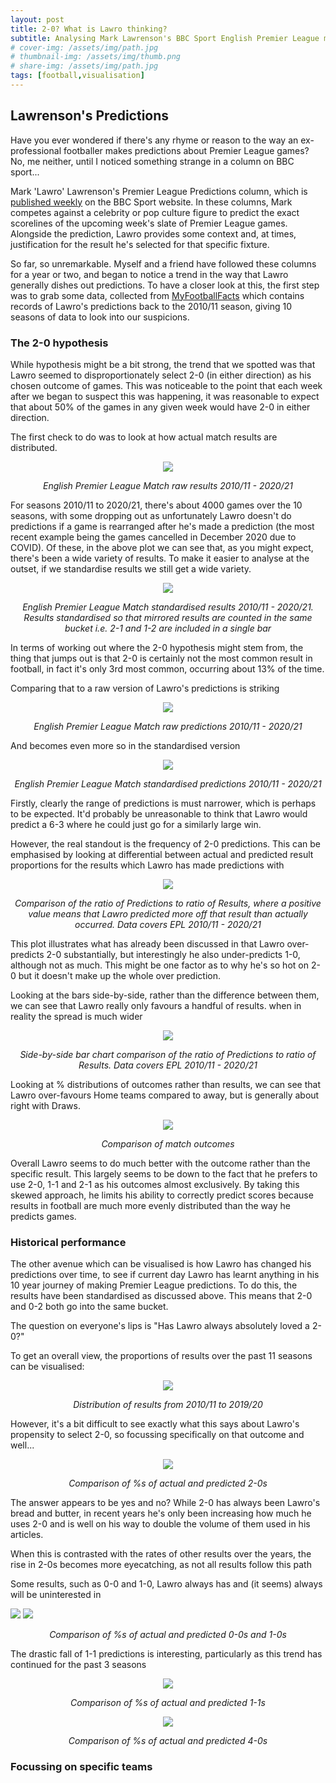 ```yaml
---
layout: post
title: 2-0? What is Lawro thinking?
subtitle: Analysing Mark Lawrenson's BBC Sport English Premier League match predictions
# cover-img: /assets/img/path.jpg
# thumbnail-img: /assets/img/thumb.png
# share-img: /assets/img/path.jpg
tags: [football,visualisation]
---
```



## Lawrenson's Predictions

Have you ever wondered if there's any rhyme or reason to the way an ex-professional footballer makes predictions about Premier League games? No, me neither, until I noticed something strange in a column on BBC sport...

Mark 'Lawro' Lawrenson's Premier League Predictions column, which is [published weekly](https://www.bbc.co.uk/sport/football/58500401) on the BBC Sport website. In these columns, Mark competes against a celebrity or pop culture figure to predict the exact scorelines of the upcoming week's slate of Premier League games. Alongside the prediction, Lawro provides some context and, at times, justification for the result he's selected for that specific fixture.

So far, so unremarkable. Myself and a friend have followed these columns for a year or two, and began to notice a trend in the way that Lawro generally dishes out predictions. To have a closer look at this, the first step was to grab some data, collected from [MyFootballFacts](https://www.myfootballfacts.com/) which contains records of Lawro's predictions back to the 2010/11 season, giving 10 seasons of data to look into our suspicions.

### The 2-0 hypothesis

While hypothesis might be a bit strong, the trend that we spotted was that Lawro seemed to disproportionately select 2-0 (in either direction) as his chosen outcome of games. This was noticeable to the point that each week after we began to suspect this was happening, it was reasonable to expect that about 50% of the games in any given week would have 2-0 in either direction.

The first check to do was to look at how actual match results are distributed.

<p align="center">
  <img src="/assets/img/raw_results.jpg" />
</p>

<div align="center">
<em>English Premier League Match raw results 2010/11 - 2020/21</em>
</div>

For seasons 2010/11 to 2020/21, there's about 4000 games over the 10 seasons, with some dropping out as unfortunately Lawro doesn't do predictions if a game is rearranged after he's made a prediction (the most recent example being the games cancelled in December 2020 due to COVID). Of these, in the above plot we can see that, as you might expect, there's been a wide variety of results. To make it easier to analyse at the outset, if we standardise results we still get a wide variety.

<p align="center">
  <img src="/assets/img/standardised_results.jpg" />
</p>

<div align="center">
<em>English Premier League Match standardised results 2010/11 - 2020/21. Results standardised so that mirrored results are counted in the same bucket i.e. 2-1 and 1-2 are included in a single bar</em>
</div>

In terms of working out where the 2-0 hypothesis might stem from, the thing that jumps out is that 2-0 is certainly not the most common result in football, in fact it's only 3rd most common, occurring about 13% of the time.

Comparing that to a raw version of Lawro's predictions is striking

<p align="center">
  <img src="/assets/img/raw_predictions.jpg" />
</p>

<div align="center">
<em>English Premier League Match raw predictions 2010/11 - 2020/21</em>
</div>


And becomes even more so in the standardised version

<p align="center">
  <img src="/assets/img/standardised_predictions.jpg" />
</p>

<div align="center">
<em>English Premier League Match standardised predictions 2010/11 - 2020/21</em>
</div>

Firstly, clearly the range of predictions is must narrower, which is perhaps to be expected. It'd probably be unreasonable to think that Lawro would predict a 6-3 where he could just go for a similarly large win.

However, the real standout is the frequency of 2-0 predictions. This can be emphasised by looking at differential between actual and predicted result proportions for the results which Lawro has made predictions with

<p align="center">
  <img src="/assets/img/result_prediction_comparison.jpg" />
</p>

<div align="center">
<em>Comparison of the ratio of Predictions to ratio of Results, where a positive value means that Lawro predicted more off that result than actually occurred. Data covers EPL 2010/11 - 2020/21</em>
</div>

This plot illustrates what has already been discussed in that Lawro over-predicts 2-0 substantially, but interestingly he also under-predicts 1-0, although not as much. This might be one factor as to why he's so hot on 2-0 but it doesn't make up the whole over prediction.

Looking at the bars side-by-side, rather than the difference between them, we can see that Lawro really only favours a handful of results. when in reality the spread is much wider

<p align="center">
  <img src="/assets/img/result_prediction_comparison_bars.jpg" />
</p>

<div align="center">
<em>Side-by-side bar chart comparison of the ratio of Predictions to ratio of Results. Data covers EPL 2010/11 - 2020/21</em>
</div>

Looking at % distributions of outcomes rather than results, we can see that Lawro over-favours Home teams compared to away, but is generally about right with Draws.


<p align="center">
  <img src="/assets/img/outcome_%_plot.jpg" />
</p>

<div align="center">
<em>Comparison of match outcomes</em>
</div>

Overall Lawro seems to do much better with the outcome rather than the specific result. This largely seems to be down to the fact that he prefers to use 2-0, 1-1 and 2-1 as his outcomes almost exclusively. By taking this skewed approach, he limits his ability to correctly predict scores because results in football are much more evenly distributed than the way he predicts games.

### Historical performance
The other avenue which can be visualised is how Lawro has changed his predictions over time, to see if current day Lawro has learnt anything in his 10 year journey of making Premier League predictions. To do this, the results have been standardised as discussed above. This means that 2-0 and 0-2 both go into the same bucket.

The question on everyone's lips is "Has Lawro always absolutely loved a 2-0?"

To get an overall view, the proportions of results over the past 11 seasons can be visualised:

<p align="center">
  <img src="/assets/img/results_area_plot.jpg" />
</p>

<div align="center">
<em>Distribution of results from 2010/11 to 2019/20</em>
</div>

However, it's a bit difficult to see exactly what this says about Lawro's propensity to select 2-0, so focussing specifically on that outcome and well...

<p align="center">
  <img src="/assets/img/result_proportion_lines_2-0.jpg" />
</p>

<div align="center">
<em>Comparison of %s of actual and predicted 2-0s</em>
</div>

The answer appears to be yes and no? While 2-0 has always been Lawro's bread and butter, in recent years he's only been increasing how much he uses 2-0 and is well on his way to double the volume of them used in his articles.


When this is contrasted with the rates of other results over the years, the rise in 2-0s becomes more eyecatching, as not all results follow this path

Some results, such as 0-0 and 1-0, Lawro always has and (it seems) always will be uninterested in

<p float="left">
  <img src="/assets/img/result_proportion_lines_0-0.jpg" />
  <img src="/assets/img/result_proportion_lines_1-0.jpg" /> 
</p>


<div align="center">
<em>Comparison of %s of actual and predicted 0-0s and 1-0s</em>
</div>


The drastic fall of 1-1 predictions is interesting, particularly as this trend has continued for the past 3 seasons

<p align="center">
  <img src="/assets/img/result_proportion_lines_1-1.jpg" />
</p>

<div align="center">
<em>Comparison of %s of actual and predicted 1-1s</em>
</div>

<p align="center">
  <img src="/assets/img/result_proportion_lines_4-0.jpg" />
</p>

<div align="center">
<em>Comparison of %s of actual and predicted 4-0s</em>
</div>



### Focussing on specific teams



